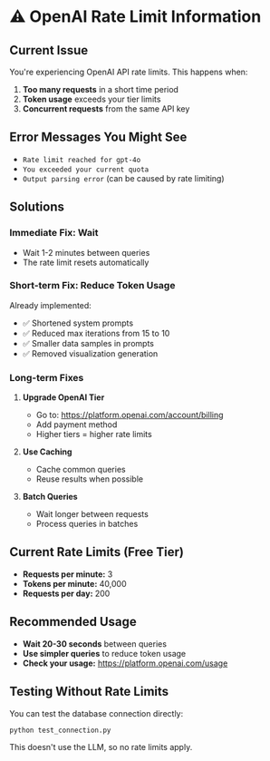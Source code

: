 # ⚠️ OpenAI Rate Limit Information

## Current Issue

You're experiencing OpenAI API rate limits. This happens when:

1. **Too many requests** in a short time period
2. **Token usage** exceeds your tier limits
3. **Concurrent requests** from the same API key

## Error Messages You Might See

- `Rate limit reached for gpt-4o`
- `You exceeded your current quota`
- `Output parsing error` (can be caused by rate limiting)

## Solutions

### **Immediate Fix: Wait**
- Wait 1-2 minutes between queries
- The rate limit resets automatically

### **Short-term Fix: Reduce Token Usage**
Already implemented:
- ✅ Shortened system prompts
- ✅ Reduced max iterations from 15 to 10
- ✅ Smaller data samples in prompts
- ✅ Removed visualization generation

### **Long-term Fixes**

1. **Upgrade OpenAI Tier**
   - Go to: https://platform.openai.com/account/billing
   - Add payment method
   - Higher tiers = higher rate limits

2. **Use Caching**
   - Cache common queries
   - Reuse results when possible

3. **Batch Queries**
   - Wait longer between requests
   - Process queries in batches

## Current Rate Limits (Free Tier)

- **Requests per minute:** 3
- **Tokens per minute:** 40,000
- **Requests per day:** 200

## Recommended Usage

- **Wait 20-30 seconds** between queries
- **Use simpler queries** to reduce token usage
- **Check your usage:** https://platform.openai.com/usage

## Testing Without Rate Limits

You can test the database connection directly:

```bash
python test_connection.py
```

This doesn't use the LLM, so no rate limits apply.
